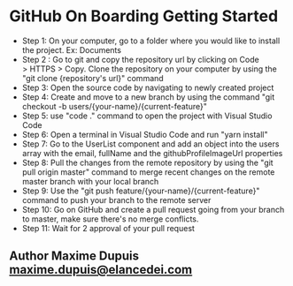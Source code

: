 # GitHub On Boarding Getting Started
- Step 1: On your computer, go to a folder where you would like to install the project. Ex: Documents
- Step 2 : Go to git and copy the repository url by clicking on Code > HTTPS > Copy. Clone the repository on your computer by using the "git clone {repository's url}" command
- Step 3: Open the source code by navigating to newly created project 
- Step 4: Create and move to a new branch by using the command "git checkout -b users/{your-name}/{current-feature}"
- Step 5: use "code ." command to open the project with Visual Studio Code
- Step 6: Open a terminal in Visual Studio Code and run "yarn install"
- Step 7: Go to the UserList component and add an object into the users array with the email, fullName and the githubProfileImageUrl properties
- Step 8: Pull the changes from the remote repository by using the "git pull origin master" command to merge recent changes on the remote master branch with your local branch
- Step 9: Use the "git push feature/{your-name}/{current-feature}" command to push your branch to the remote server
- Step 10: Go on GitHub and create a pull request going from your branch to master, make sure there's no merge conflicts. 
- Step 11: Wait for 2 approval of your pull request

## Author Maxime Dupuis maxime.dupuis@elancedei.com
